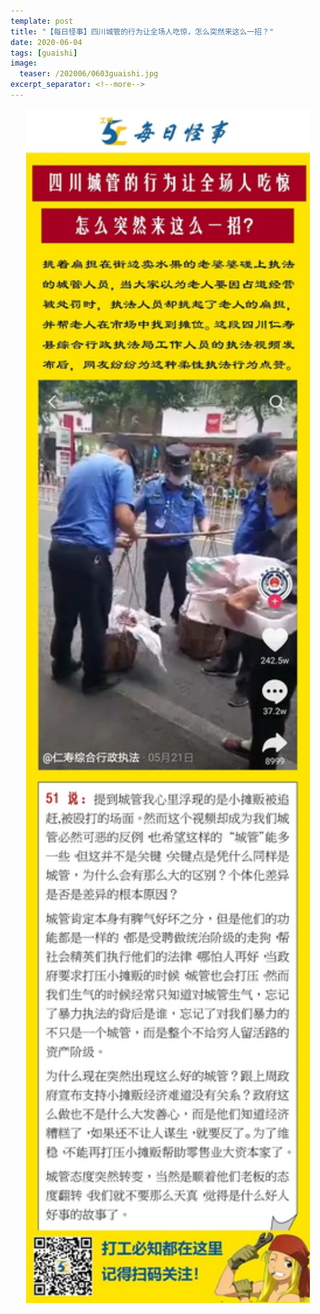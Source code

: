```yaml
---
template: post
title: "【每日怪事】四川城管的行为让全场人吃惊，怎么突然来这么一招？"
date: 2020-06-04
tags: [guaishi]
image:
  teaser: /202006/0603guaishi.jpg
excerpt_separator: <!--more-->
---
```


<div style="text-align:center;color:grey"><img src="/images/202006/0603guaishi.jpg" width="90%"></div><br>

